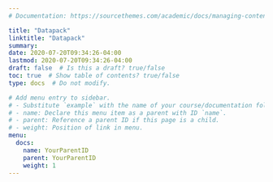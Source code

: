 ```yaml
---
# Documentation: https://sourcethemes.com/academic/docs/managing-content/

title: "Datapack"
linktitle: "Datapack"
summary:
date: 2020-07-20T09:34:26-04:00
lastmod: 2020-07-20T09:34:26-04:00
draft: false  # Is this a draft? true/false
toc: true  # Show table of contents? true/false
type: docs  # Do not modify.

# Add menu entry to sidebar.
# - Substitute `example` with the name of your course/documentation folder.
# - name: Declare this menu item as a parent with ID `name`.
# - parent: Reference a parent ID if this page is a child.
# - weight: Position of link in menu.
menu:
  docs:
    name: YourParentID
    parent: YourParentID
    weight: 1
---
```


